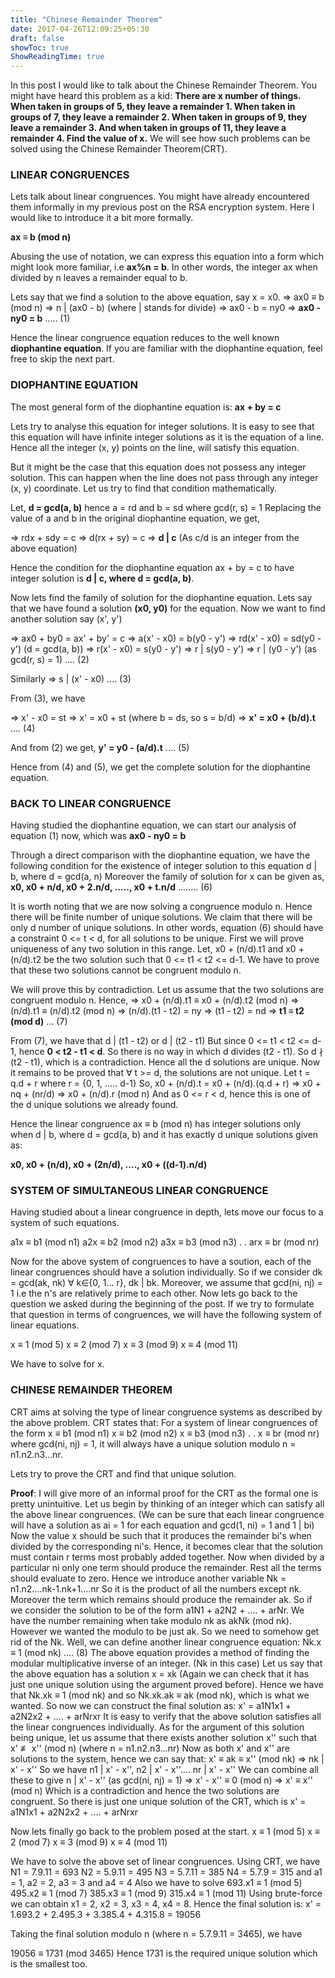 ```yaml
---
title: "Chinese Remainder Theorem"
date: 2017-04-26T12:09:25+05:30
draft: false
showToc: true
ShowReadingTime: true
---
```



In this post I would like to talk about the Chinese Remainder Theorem. You might have heard this problem as a kid: **There are x number of things. When taken in groups of 5, they leave a remainder 1. When taken in groups of 7, they leave a remainder 2. When taken in groups of 9, they leave a remainder 3. And when taken in groups of 11, they leave a remainder 4. Find the value of x.** We will see how such problems can be solved using the Chinese Remainder Theorem(CRT).

### LINEAR CONGRUENCES

Lets talk about linear congruences. You might have already encountered them informally in my previous post on the RSA encryption system. Here I would like to introduce it a bit more formally.

**ax ≡ b (mod n)**

Abusing the use of notation, we can express this equation into a form which might look more familiar, i.e **ax%n = b**. In other words, the integer ax when divided by n leaves a remainder equal to b.

Lets say that we find a solution to the above equation, say x = x0.
=> ax0 ≡ b (mod n)
=> n | (ax0 - b) (where | stands for divide)
=> ax0 - b = ny0
=> **ax0 - ny0 = b** ..... (1)

Hence the linear congruence equation reduces to the well known **diophantine equation**. If you are familiar with the diophantine equation, feel free to skip the next part.

### DIOPHANTINE EQUATION

The most general form of the diophantine equation is: **ax + by = c**

Lets try to analyse this equation for integer solutions. 
It is easy to see that this equation will have infinite integer solutions as it is the equation of a line. Hence all the integer (x, y) points on the line, will satisfy this equation.

But it might be the case that this equation does not possess any integer solution. This can happen when the line does not pass through any integer (x, y) coordinate. Let us try to find that condition mathematically.

Let, **d = gcd(a, b)** hence a = rd and b = sd where gcd(r, s) = 1
Replacing the value of a and b in the original diophantine equation, we get, 

=> rdx + sdy = c 
=> d(rx + sy) = c
=> **d | c** (As c/d is an integer from the above equation)

Hence the condition for the diophantine equation ax + by = c to have integer solution is **d | c, where d = gcd(a, b)**.

Now lets find the family of solution for the diophantine equation. Lets say that we have found a solution **(x0, y0)** for the equation. Now we want to find another solution say (x', y')

=> ax0 + by0 = ax' + by' = c
=> a(x' - x0) = b(y0 - y')
=> rd(x' - x0) = sd(y0 - y')   (d = gcd(a, b))
=> r(x' - x0) = s(y0 - y')
=> r | s(y0 - y')
=> r | (y0 - y')   (as gcd(r, s) = 1) .... (2)

Similarly
=> s | (x' - x0)    .... (3)

From (3), we have

=> x' - x0 = st
=> x' = x0 + st (where b = ds, so s = b/d)
=> **x' = x0 + (b/d).t** .... (4)

And from (2) we get,
**y' = y0 - (a/d).t** .... (5)

Hence from (4) and (5), we get the complete solution for the diophantine equation.

### BACK TO LINEAR CONGRUENCE

Having studied the diophantine equation, we can start our analysis of equation (1) now, which was **ax0 - ny0 = b**

Through a direct comparison with the diophantine equation, we have the following condition for the existence of integer solution to this equation
d | b, where d = gcd(a, n)
Moreover the family of solution for x can be given as, 
**x0, x0 + n/d, x0 + 2.n/d, ....., x0 + t.n/d** ........ (6)

It is worth noting that we are now solving a congruence modulo n. Hence there will be finite number of unique solutions. We claim that there will be only d number of unique solutions. In other words, equation (6) should have a constraint 0 <= t < d, for all solutions to be unique.
First we will prove uniqueness of any two solution in this range. Let, x0 + (n/d).t1 and x0 + (n/d).t2 be the two solution such that 0 <= t1 < t2 <= d-1.
We have to prove that these two solutions cannot be congruent modulo n.

We will prove this by contradiction. Let us assume that the two solutions are congruent modulo n. Hence,
=> x0 + (n/d).t1 ≡ x0 + (n/d).t2 (mod n)
=> (n/d).t1 ≡ (n/d).t2 (mod n)
=> (n/d).(t1 - t2) = ny
=> (t1 - t2) = nd
=> **t1 ≡ t2 (mod d)** ... (7)

From (7), we have that d | (t1 - t2) or d | (t2 - t1)
But since 0 <= t1 < t2 <= d-1, hence **0 < t2 - t1 < d**. So there is no way in which d divides (t2 - t1). So d ∤ (t2 - t1), which is a contradiction. Hence all the d solutions are unique.
Now it remains to be proved that ∀ t >= d, the solutions are not unique.
Let t = q.d + r where r = {0, 1, ..... d-1}
So, x0 + (n/d).t = x0 + (n/d).(q.d + r)
=> x0 + nq + (nr/d)
=> x0 + (n/d).r (mod n)
And as 0 <= r < d, hence this is one of the d unique solutions we already found.

Hence the linear congruence ax ≡ b (mod n) has integer solutions only when d | b, where d = gcd(a, b) and it has exactly d unique solutions given as:

**x0, x0 + (n/d), x0 + (2n/d), ...., x0 + ((d-1).n/d)**

### SYSTEM OF SIMULTANEOUS LINEAR CONGRUENCE

Having studied about a linear congruence in depth, lets move our focus to a system of such equations. 

a1x ≡ b1 (mod n1)
a2x ≡ b2 (mod n2)
a3x ≡ b3 (mod n3)
.
.
arx ≡ br (mod nr)

Now for the above system of congruences to have a soution, each of the linear congruences should have a solution individually.
So if we consider dk = gcd(ak, nk) ∀ k∈{0, 1... r}, dk | bk. Moreover, we assume that gcd(ni, nj) = 1 i.e the n's are relatively prime to each other.
Now lets go back to the question we asked during the beginning of the post. If we try to formulate that question in terms of congruences, we will have the following system of linear equations.

x ≡ 1 (mod 5)
x ≡ 2 (mod 7)
x ≡ 3 (mod 9)
x ≡ 4 (mod 11)

We have to solve for x.

### CHINESE REMAINDER THEOREM

CRT aims at solving the type of linear congruence systems as described by the above problem. CRT states that:
For a system of linear congruences of the form
x ≡ b1 (mod n1)
x ≡ b2 (mod n2)
x ≡ b3 (mod n3)
.
.
x ≡ br (mod nr)
where gcd(ni, nj) = 1, it will always have a unique solution modulo n = n1.n2.n3...nr.

Lets try to prove the CRT and find that unique solution.

**Proof**: I will give more of an informal proof for the CRT as the formal one is pretty unintuitive. Let us begin by thinking of an integer which can satisfy all the above linear congruences. (We can be sure that each linear congruence will have a solution as ai = 1 for each equation and gcd(1, ni) = 1 and 1 | bi)
Now the value x should be such that it produces the remainder bi's when divided by the corresponding ni's. Hence, it becomes clear that the solution must contain r terms most probably added together. Now when divided by a particular ni only one term should produce the remainder. Rest all the terms should evaluate to zero.
Hence we introduce another variable
Nk = n1.n2....nk-1.nk+1....nr
So it is the product of all the numbers except nk.
Moreover the term which remains should produce the remainder ak. So if we consider the solution to be of the form a1N1 + a2N2 + .... + arNr.
We have the number remaining when take modulo nk as akNk (mod nk). However we wanted the modulo to be just ak. So we need to somehow get rid of the Nk.
Well, we can define another linear congruence equation:
Nk.x ≡ 1 (mod nk) .... (8)
The above equation provides a method of finding the modular multiplicative inverse of an integer. (Nk in this case)
Let us say that the above equation has a solution x = xk (Again we can check that it has just one unique solution using the argument proved before). Hence we have that Nk.xk ≡ 1 (mod nk) and so Nk.xk.ak ≡ ak (mod nk), which is what we wanted.
So now we can construct the final solution as:
x' = a1N1x1 + a2N2x2 + .... + arNrxr
It is easy to verify that the above solution satisfies all the linear congruences individually.
As for the argument of this solution being unique, let us assume that there exists another solution x'' such that x' ≢ x'' (mod n) (where n = n1.n2.n3...nr)
Now as both x' and x'' are solutions to the system, hence we can say that:
x' ≡ ak ≡ x'' (mod nk)
=> nk | x' - x''
So we have n1 | x' - x'', n2 | x' - x''.... nr | x' - x''
We can combine all these to give n | x' - x'' (as gcd(ni, nj) = 1)
=> x' - x'' ≡ 0 (mod n)
=> x' ≡ x'' (mod n)
Which is a contradiction and hence the two solutions are congruent. So there is just one unique solution of the CRT, which is
x' = a1N1x1 + a2N2x2 + .... + arNrxr

Now lets finally go back to the problem posed at the start.
x ≡ 1 (mod 5)
x ≡ 2 (mod 7)
x ≡ 3 (mod 9)
x ≡ 4 (mod 11)

We have to solve the above set of linear congruences. Using CRT, we have
N1 = 7.9.11 = 693
N2 = 5.9.11 = 495
N3 = 5.7.11 = 385
N4 = 5.7.9 = 315
and a1 = 1, a2 = 2, a3 = 3 and a4 = 4
Also we have to solve
693.x1 ≡ 1 (mod 5)
495.x2 ≡ 1 (mod 7)
385.x3 ≡ 1 (mod 9)
315.x4 ≡ 1 (mod 11)
Using brute-force we can obtain x1 = 2, x2 = 3, x3 = 4, x4 = 8.
Hence the final solution is:
x' = 1.693.2 + 2.495.3 + 3.385.4 + 4.315.8
    = 19056

Taking the final solution modulo n (where n = 5.7.9.11 = 3465), we have

19056 ≡ 1731 (mod 3465) 
Hence 1731 is the required unique solution which is the smallest too.